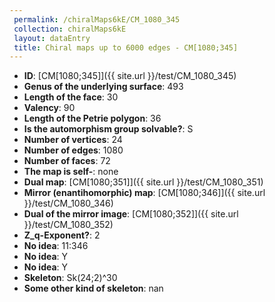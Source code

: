 ```yaml
--- 
 permalink: /chiralMaps6kE/CM_1080_345 
 collection: chiralMaps6kE
 layout: dataEntry
 title: Chiral maps up to 6000 edges - CM[1080;345]
---
```


- **ID**: [CM[1080;345]]({{ site.url }}/test/CM_1080_345)
- **Genus of the underlying surface**: 493
- **Length of the face**: 30
- **Valency**: 90
- **Length of the Petrie polygon**: 36
- **Is the automorphism group solvable?**: S
- **Number of vertices**: 24
- **Number of edges**: 1080
- **Number of faces**: 72
- **The map is self-**: none
- **Dual map**: [CM[1080;351]]({{ site.url }}/test/CM_1080_351)
- **Mirror (enantihomorphic) map**: [CM[1080;346]]({{ site.url }}/test/CM_1080_346)
- **Dual of the mirror image**: [CM[1080;352]]({{ site.url }}/test/CM_1080_352)
- **Z_q-Exponent?**: 2
- **No idea**:  11:346
- **No idea**: Y
- **No idea**: Y
- **Skeleton**: Sk(24;2)^30
- **Some other kind of skeleton**: nan
